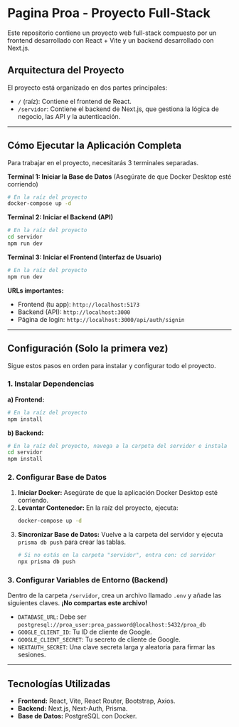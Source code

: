 # Pagina Proa - Proyecto Full-Stack

Este repositorio contiene un proyecto web full-stack compuesto por un frontend desarrollado con React + Vite y un backend desarrollado con Next.js.

## Arquitectura del Proyecto

El proyecto está organizado en dos partes principales:

-   `/` (raíz): Contiene el frontend de React.
-   `/servidor`: Contiene el backend de Next.js, que gestiona la lógica de negocio, las API y la autenticación.

---

## Cómo Ejecutar la Aplicación Completa

Para trabajar en el proyecto, necesitarás 3 terminales separadas.

**Terminal 1: Iniciar la Base de Datos**
(Asegúrate de que Docker Desktop esté corriendo)
```sh
# En la raíz del proyecto
docker-compose up -d
```

**Terminal 2: Iniciar el Backend (API)**
```sh
# En la raíz del proyecto
cd servidor
npm run dev
```

**Terminal 3: Iniciar el Frontend (Interfaz de Usuario)**
```sh
# En la raíz del proyecto
npm run dev
```

**URLs importantes:**
- Frontend (tu app): `http://localhost:5173`
- Backend (API): `http://localhost:3000`
- Página de login: `http://localhost:3000/api/auth/signin`

---

## Configuración (Solo la primera vez)

Sigue estos pasos en orden para instalar y configurar todo el proyecto.

### 1. Instalar Dependencias

**a) Frontend:**
```sh
# En la raíz del proyecto
npm install
```

**b) Backend:**
```sh
# En la raíz del proyecto, navega a la carpeta del servidor e instala
cd servidor
npm install
```

### 2. Configurar Base de Datos

1.  **Iniciar Docker:** Asegúrate de que la aplicación Docker Desktop esté corriendo.
2.  **Levantar Contenedor:** En la raíz del proyecto, ejecuta:
    ```sh
    docker-compose up -d
    ```
3.  **Sincronizar Base de Datos:** Vuelve a la carpeta del servidor y ejecuta `prisma db push` para crear las tablas.
    ```sh
    # Si no estás en la carpeta "servidor", entra con: cd servidor
    npx prisma db push
    ```

### 3. Configurar Variables de Entorno (Backend)

Dentro de la carpeta `/servidor`, crea un archivo llamado `.env` y añade las siguientes claves. **¡No compartas este archivo!**

-   `DATABASE_URL`: Debe ser `postgresql://proa_user:proa_password@localhost:5432/proa_db`
-   `GOOGLE_CLIENT_ID`: Tu ID de cliente de Google.
-   `GOOGLE_CLIENT_SECRET`: Tu secreto de cliente de Google.
-   `NEXTAUTH_SECRET`: Una clave secreta larga y aleatoria para firmar las sesiones.

---

## Tecnologías Utilizadas

- **Frontend:** React, Vite, React Router, Bootstrap, Axios.
- **Backend:** Next.js, Next-Auth, Prisma.
- **Base de Datos:** PostgreSQL con Docker.
